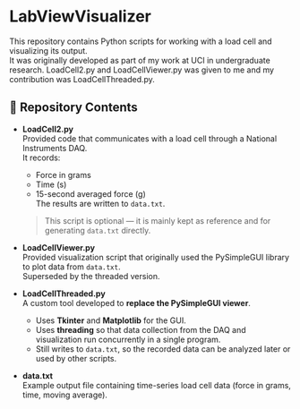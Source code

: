 # LabViewVisualizer

This repository contains Python scripts for working with a load cell and visualizing its output.  
It was originally developed as part of my work at UCI in undergraduate research. LoadCell2.py and LoadCellViewer.py was given to me and my contribution was LoadCellThreaded.py. 

## 📂 Repository Contents
- **LoadCell2.py**  
  Provided code that communicates with a load cell through a National Instruments DAQ.  
  It records:
  - Force in grams  
  - Time (s)  
  - 15-second averaged force (g)  
  The results are written to `data.txt`.  
  > This script is optional — it is mainly kept as reference and for generating `data.txt` directly.

- **LoadCellViewer.py**  
  Provided visualization script that originally used the PySimpleGUI library to plot data from `data.txt`.  
  Superseded by the threaded version.

- **LoadCellThreaded.py**  
  A custom tool developed to **replace the PySimpleGUI viewer**.  
  - Uses **Tkinter** and **Matplotlib** for the GUI.  
  - Uses **threading** so that data collection from the DAQ and visualization run concurrently in a single program.  
  - Still writes to `data.txt`, so the recorded data can be analyzed later or used by other scripts.  

- **data.txt**  
  Example output file containing time-series load cell data (force in grams, time, moving average).
